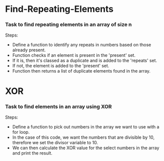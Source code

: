 # Find-Repeating-Elements
### Task to find repeating elements in an array of size n

Steps:
* Define a function to identify any repeats in numbers based on those already present.
* Function checks if an element is present in the 'present' set.
* If it is, then it's classed as a duplicate and is added to the 'repeats' set.
* If not, the element is added to the 'present' set.
* Function then returns a list of duplicate elements found in the array.

 # XOR
### Task to find elements in an array using XOR

Steps:
* Define a function to pick out numbers in the array we want to use with a for loop.
* In the case of this code, we want the numbers that are divisible by 10, therefore we set the divisor variable to 10.
* We can then calculate the XOR value for the select numbers in the array and print the result.

